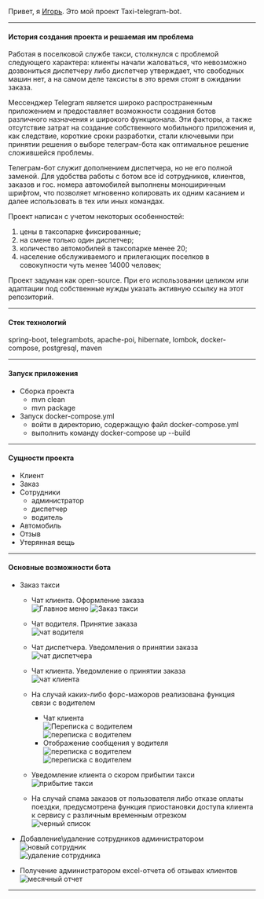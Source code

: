 Привет, я <a href="https://github.com/TY95MC" target="_blank">Игорь</a>. Это мой проект Taxi-telegram-bot.
***

#### История создания проекта и решаемая им проблема

Работая в поселковой службе такси, столкнулся с проблемой следующего характера:
клиенты начали жаловаться, что невозможно дозвониться диспетчеру либо диспетчер утверждает, что свободных машин нет, а
на самом деле таксисты в это время стоят в ожидании заказа.

Мессенджер Telegram является широко распространенным приложением и предоставляет возможности создания ботов различного
назначения и широкого функционала. Эти факторы, а также отсутствие затрат на создание собственного мобильного приложения
и, как следствие, короткие сроки разработки, стали ключевыми при принятии решения о выборе телеграм-бота как оптимальное
решение сложившейся проблемы.

Телеграм-бот служит дополнением диспетчера, но не его полной заменой. 
Для удобства работы с ботом все id сотрудников, клиентов, заказов и гос. номера автомобилей выполнены
моноширинным шрифтом, что позволяет мгновенно копировать их одним касанием и далее использовать в тех или иных командах.

Проект написан с учетом некоторых особенностей:

1. цены в таксопарке фиксированные;
2. на смене только один диспетчер;
3. количество автомобилей в таксопарке менее 20;
4. население обслуживаемого и прилегающих поселков в совокупности чуть менее 14000 человек;

Проект задуман как open-source. При его использовании целиком или адаптации 
под собственные нужды указать активную ссылку на этот репозиторий.

***

#### Стек технологий

spring-boot, telegrambots, apache-poi, hibernate, lombok, docker-compose, postgresql, maven

***

#### Запуск приложения

* Сборка проекта
    * mvn clean
    * mvn package
* Запуск docker-compose.yml
    * войти в директорию, содержащую файл docker-compose.yml
    * выполнить команду docker-compose up --build

***

#### Сущности проекта

* Клиент
* Заказ
* Сотрудники
    * администратор
    * диспетчер
    * водитель
* Автомобиль
* Отзыв
* Утерянная вещь

***

#### Основные возможности бота

* Заказ такси
    * Чат клиента. Оформление заказа   
      ![](readme/client_main_menu.jpg "Главное меню")
      ![Заказ такси](readme/client_order_3.jpg "Заказ такси клиентом")
    * Чат водителя. Принятие заказа   
      ![чат водителя](readme/driver_accept_order_3.jpg "принятие заказа водителем")
    * Чат диспетчера. Уведомления о принятии заказа   
      ![чат диспетчера](readme/dispatcher_driver_on_order.jpg "чат диспетчера")
    * Чат клиента. Уведомление о принятии заказа   
      ![чат клиента](readme/client_order_3_accepted_by_driver.jpg "чат клиента")

    * На случай каких-либо форс-мажоров реализована функция связи с водителем
        * Чат клиента   
          ![Переписка с водителем](readme/client_enter_message.jpg "нажатие кнопки \"написать водителю\"")   
          ![переписка с водителем](readme/client_sent_message.jpg "посланное сообщение")
        * Отображение сообщения у водителя   
          ![переписка с водителем](readme/driver_order_3_wait_client_message.jpg "уведомление водителя о скором сообщении")   
          ![переписка с водителем](readme/driver_order_3_client_message.jpg "сообщение клиента в чате водителя")

    * Уведомление клиента о скором прибытии такси   
      ![прибытие такси](readme/client_driver_arrived.jpg "уведомление клиента о прибытии")

    * На случай спама заказов от пользователя либо отказе оплаты поездки, предусмотрена функция приостановки доступа
      клиента к сервису с различным временным отрезком   
      ![черный список](readme/driver_ban_client.jpg "приостановка доступа, 1 страйк")

* Добавление\удаление сотрудников администратором   
  ![новый сотрудник](readme/admin_add_employee.jpg "добавление сотрудника")   
  ![удаление сотрудника](readme/admin_delete_employee.jpg "удаление сотрудника")

* Получение администратором excel-отчета об отзывах клиентов    
  ![месячный отчет](readme/admin_feedback_report_by_month.jpg "месячный отчет")

***

